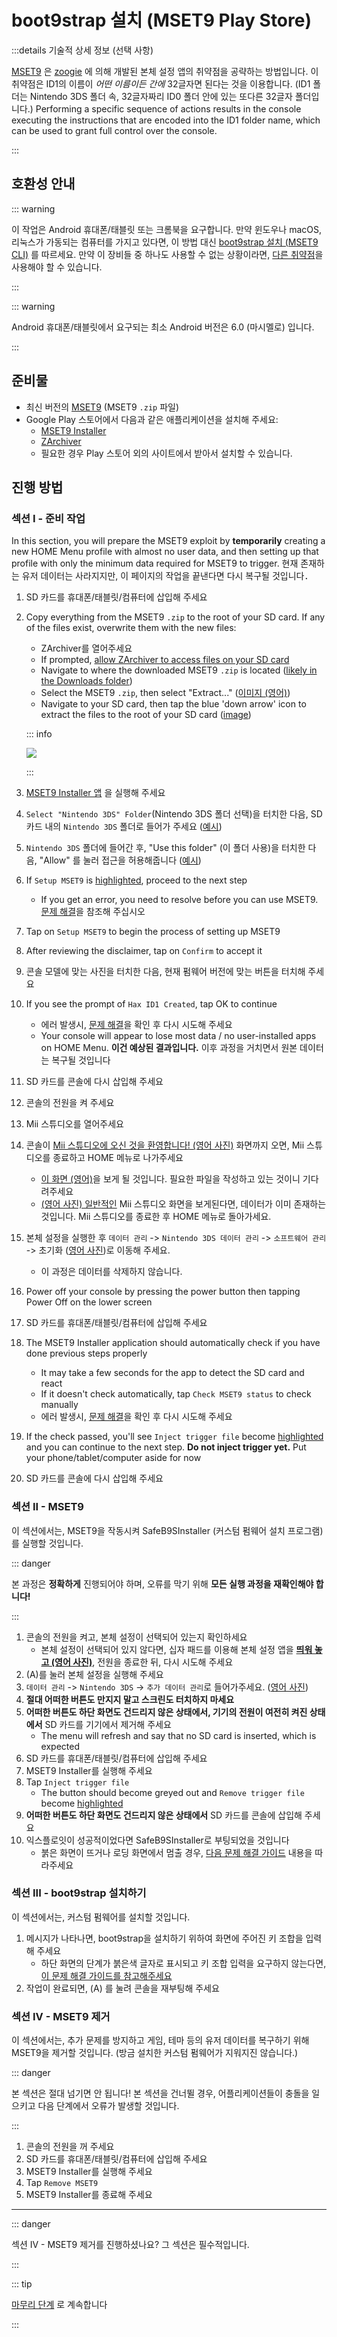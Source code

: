 # boot9strap 설치 (MSET9 Play Store)

:::details 기술적 상세 정보 (선택 사항)

[MSET9](https://github.com/zoogie/MSET9) 은 [zoogie](https://github.com/zoogie) 에 의해 개발된 본체 설정 앱의 취약점을 공략하는 방법입니다. 이 취약점은 ID1의 이름이 _어떤 이름이든 간에_ 32글자면 된다는 것을 이용합니다. (ID1 폴더는 Nintendo 3DS 폴더 속, 32글자짜리 ID0 폴더 안에 있는 또다른 32글자 폴더입니다.) Performing a specific sequence of actions results in the console executing the instructions that are encoded into the ID1 folder name, which can be used to grant full control over the console.

:::

## 호환성 안내

::: warning

이 작업은 Android 휴대폰/태블릿 또는 크롬북을 요구합니다. 만약 윈도우나 macOS, 리눅스가 가동되는 컴퓨터를 가지고 있다면, 이 방법 대신 [boot9strap 설치 (MSET9 CLI)](installing-boot9strap-\(mset9-cli\)) 를 따르세요. 만약 이 장비들 중 하나도 사용할 수 없는 상황이라면, [다른 취약점](https://wiki.hacks.guide/wiki/3DS:Alternate_Exploits)을 사용해야 할 수 있습니다.

:::

::: warning

Android 휴대폰/태블릿에서 요구되는 최소 Android 버전은 6.0 (마시멜로) 입니다.

:::

## 준비물

- 최신 버전의 [MSET9](https://github.com/hacks-guide/MSET9/releases/latest) (MSET9 `.zip` 파일)
- Google Play 스토어에서 다음과 같은 애플리케이션을 설치해 주세요:
    - [MSET9 Installer](https://play.google.com/store/apps/details?id=moe.saru.homebrew.console3ds.mset9_installer_android)
    - [ZArchiver](https://play.google.com/store/apps/details?id=ru.zdevs.zarchiver)
    - 필요한 경우 Play 스토어 외의 사이트에서 받아서 설치할 수 있습니다.

## 진행 방법

### 섹션 I - 준비 작업

In this section, you will prepare the MSET9 exploit by **temporarily** creating a new HOME Menu profile with almost no user data, and then setting up that profile with only the minimum data required for MSET9 to trigger. 현재 존재하는 유저 데이터는 사라지지만, 이 페이지의 작업을 끝낸다면 다시 복구될 것입니다．

1. SD 카드를 휴대폰/태블릿/컴퓨터에 삽입해 주세요

2. Copy everything from the MSET9 `.zip` to the root of your SD card. If any of the files exist, overwrite them with the new files:

    - ZArchiver를 열어주세요
    - If prompted, [allow ZArchiver to access files on your SD card](/images/screenshots/mset9/zarchiver-allow.png)
    - Navigate to where the downloaded MSET9 `.zip` is located ([likely in the Downloads folder](/images/screenshots/mset9/zarchiver-zip-location.png))
    - Select the MSET9 `.zip`, then select "Extract..." ([이미지 (영어)](/images/screenshots/mset9/zarchiver-extract-1.png))
    - Navigate to your SD card, then tap the blue 'down arrow' icon to extract the files to the root of your SD card ([image](/images/screenshots/mset9/zarchiver-extract-2.png))

    ::: info

    ![](/images/screenshots/mset9/mset9-root-layout-android.png)

    :::

3. [MSET9 Installer 앱](/images/screenshots/mset9/mset9-setup-android.png) 을 실행해 주세요

4. `Select "Nintendo 3DS" Folder`(Nintendo 3DS 폴더 선택)을 터치한 다음, SD 카드 내의 `Nintendo 3DS` 폴더로 들어가 주세요 ([예시](/images/screenshots/mset9/select-mset9-folder-1.png))

5. `Nintendo 3DS` 폴더에 들어간 후, "Use this folder" (이 폴더 사용)을 터치한 다음, "Allow" 를 눌러 접근을 허용해줍니다 ([예시](/images/screenshots/mset9/select-mset9-folder-2.png))

6. If `Setup MSET9` is [highlighted](/images/screenshots/mset9/setup-mset9-highlighted.png), proceed to the next step
    - If you get an error, you need to resolve before you can use MSET9. [문제 해결](troubleshooting-mset9)을 참조해 주십시오

7. Tap on `Setup MSET9` to begin the process of setting up MSET9

8. After reviewing the disclaimer, tap on `Confirm` to accept it

9. 콘솔 모델에 맞는 사진을 터치한 다음, 현재 펌웨어 버전에 맞는 버튼을 터치해 주세요

10. If you see the prompt of `Hax ID1 Created`, tap OK to continue
    - 에러 발생시, [문제 해결](troubleshooting-mset9)을 확인 후 다시 시도해 주세요
    - Your console will appear to lose most data / no user-installed apps on HOME Menu. **이건 예상된 결과입니다.** 이후 과정을 거치면서 원본 데이터는 복구될 것입니다

11. SD 카드를 콘솔에 다시 삽입해 주세요

12. 콘솔의 전원을 켜 주세요

13. Mii 스튜디오를 열어주세요

14. 콘솔이 [Mii 스튜디오에 오신 것을 환영합니다! (영어 사진)](/images/screenshots/mset9/mii-welcome.png) 화면까지 오면, Mii 스튜디오를 종료하고 HOME 메뉴로 나가주세요
    - [이 화면 (영어)](/images/screenshots/mset9/mii-extdata.png)을 보게 될 것입니다. 필요한 파일을 작성하고 있는 것이니 기다려주세요
    - [(영어 사진) 일반적인](/images/screenshots/mset9/mii-existing.png) Mii 스튜디오 화면을 보게된다면, 데이터가 이미 존재하는 것입니다. Mii 스튜디오를 종료한 후 HOME 메뉴로 돌아가세요.

15. 본체 설정을 실행한 후 `데이터 관리` -> `Nintendo 3DS 데이터 관리` -> `소프트웨어 관리` -> 초기화 ([영어 사진](/images/screenshots/database-reset.jpg))로 이동해 주세요.
    - 이 과정은 데이터를 삭제하지 않습니다.

16. Power off your console by pressing the power button then tapping Power Off on the lower screen

17. SD 카드를 휴대폰/태블릿/컴퓨터에 삽입해 주세요

18. The MSET9 Installer application should automatically check if you have done previous steps properly
    - It may take a few seconds for the app to detect the SD card and react
    - If it doesn't check automatically, tap `Check MSET9 status` to check manually
    - 에러 발생시, [문제 해결](troubleshooting-mset9)을 확인 후 다시 시도해 주세요

19. If the check passed, you'll see `Inject trigger file` become [highlighted](/images/screenshots/mset9/inject-trigger-highlighted.png) and you can continue to the next step. **Do not inject trigger yet.** Put your phone/tablet/computer aside for now

20. SD 카드를 콘솔에 다시 삽입해 주세요

### 섹션 II - MSET9

이 섹션에서는, MSET9을 작동시켜 SafeB9SInstaller (커스텀 펌웨어 설치 프로그램) 를 실행할 것입니다.

::: danger

본 과정은 **정확하게** 진행되어야 하며, 오류를 막기 위해 **모든 실행 과정을 재확인해야 합니다!**

:::

1. 콘솔의 전원을 켜고, 본체 설정이 선택되어 있는지 확인하세요
    - 본체 설정이 선택되어 있지 않다면, 십자 패드를 이용해 본체 설정 앱을 **[띄워 놓고 (영어 사진)](/images/screenshots/mset9/hover-settings.png)**, 전원을 종료한 뒤, 다시 시도해 주세요
2. (A)를 눌러 본체 설정을 실행해 주세요
3. `데이터 관리` -> `Nintendo 3DS` -> `추가 데이터 관리`로 들어가주세요. ([영어 사진](/images/screenshots/mset9/settings-extdata.png))
4. **절대 어떠한 버튼도 만지지 말고 스크린도 터치하지 마세요**
5. **어떠한 버튼도 하단 화면도 건드리지 않은 상태에서, 기기의 전원이 여전히 켜진 상태에서** SD 카드를 기기에서 제거해 주세요
    - The menu will refresh and say that no SD card is inserted, which is expected
6. SD 카드를 휴대폰/태블릿/컴퓨터에 삽입해 주세요
7. MSET9 Installer를 실행해 주세요
8. Tap `Inject trigger file`
    - The button should become greyed out and `Remove trigger file` become [highlighted](/images/screenshots/mset9/remove-trigger-highlighted.png)
9. **어떠한 버튼도 하단 화면도 건드리지 않은 상태에서** SD 카드를 콘솔에 삽입해 주세요
10. 익스플로잇이 성공적이었다면 SafeB9SInstaller로 부팅되었을 것입니다
    - 붉은 화면이 뜨거나 로딩 화면에서 멈출 경우, [다음 문제 해결 가이드](troubleshooting-mset9) 내용을 따라주세요

### 섹션 III - boot9strap 설치하기

이 섹션에서는, 커스텀 펌웨어를 설치할 것입니다.

1. 메시지가 나타나면, boot9strap을 설치하기 위하여 화면에 주어진 키 조합을 입력해 주세요
    - 하단 화면의 단계가 붉은색 글자로 표시되고 키 조합 입력을 요구하지 않는다면, [이 문제 해결 가이드를 참고해주세요](troubleshooting-mset9)
2. 작업이 완료되면, (A) 를 눌려 콘솔을 재부팅해 주세요

<!--@include: ./_include/configure-luma3ds.md -->

### 섹션 IV - MSET9 제거

이 섹션에서는, 추가 문제를 방지하고 게임, 테마 등의 유저 데이터를 복구하기 위해 MSET9을 제거할 것입니다. (방금 설치한 커스텀 펌웨어가 지워지진 않습니다.)

::: danger

본 섹션은 절대 넘기면 안 됩니다! 본 섹션을 건너뛸 경우, 어플리케이션들이 충돌을 일으키고 다음 단계에서 오류가 발생할 것입니다.

:::

1. 콘솔의 전원을 꺼 주세요
2. SD 카드를 휴대폰/태블릿/컴퓨터에 삽입해 주세요
3. MSET9 Installer를 실행해 주세요
4. Tap `Remove MSET9`
5. MSET9 Installer를 종료해 주세요

<!--@include: ./_include/luma3ds-installed-note.md -->

___

::: danger

섹션 IV - MSET9 제거를 진행하셨나요? 그 섹션은 필수적입니다.

:::

::: tip

[마무리 단계](finalizing-setup) 로 계속합니다

:::
